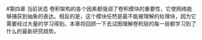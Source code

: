 #第四章 当前状态
卷积架构的各个因素都强调了卷积模块的重要性，它使网络能够捕获到抽象的表达。相反的是，这个模块任然是最不能被理解的处理块，因为它需要经过大量的学习得到。本章将回顾一下去试图理解卷积层的每一层都学习到了什么的最新研究趋势。